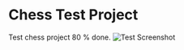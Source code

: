 # Chess Test Project
 
Test chess project 80 % done.
![Test Screenshot](https://user-images.githubusercontent.com/95224827/156417410-59fdbefe-35e4-4cfe-9934-bb9071b37f2b.PNG)
